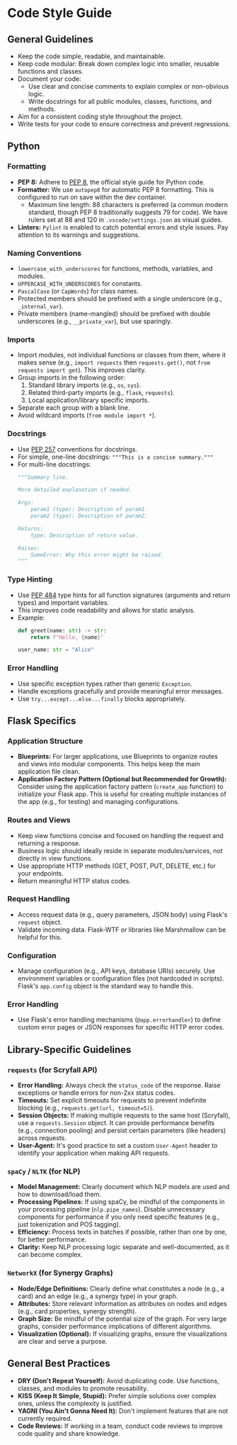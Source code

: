 # Code Style Guide

## General Guidelines
- Keep the code simple, readable, and maintainable.
- Keep code modular: Break down complex logic into smaller, reusable functions and classes.
- Document your code:
    - Use clear and concise comments to explain complex or non-obvious logic.
    - Write docstrings for all public modules, classes, functions, and methods.
- Aim for a consistent coding style throughout the project.
- Write tests for your code to ensure correctness and prevent regressions.

## Python

### Formatting
- **PEP 8:** Adhere to [PEP 8](https://www.python.org/dev/peps/pep-0008/), the official style guide for Python code.
- **Formatter:** We use `autopep8` for automatic PEP 8 formatting. This is configured to run on save within the dev container.
    - Maximum line length: 88 characters is preferred (a common modern standard, though PEP 8 traditionally suggests 79 for code). We have rulers set at 88 and 120 in `.vscode/settings.json` as visual guides.
- **Linters:** `Pylint` is enabled to catch potential errors and style issues. Pay attention to its warnings and suggestions.

### Naming Conventions
- `lowercase_with_underscores` for functions, methods, variables, and modules.
- `UPPERCASE_WITH_UNDERSCORES` for constants.
- `PascalCase` (or `CapWords`) for class names.
- Protected members should be prefixed with a single underscore (e.g., `_internal_var`).
- Private members (name-mangled) should be prefixed with double underscores (e.g., `__private_var`), but use sparingly.

### Imports
- Import modules, not individual functions or classes from them, where it makes sense (e.g., `import requests` then `requests.get()`, not `from requests import get`). This improves clarity.
- Group imports in the following order:
    1. Standard library imports (e.g., `os`, `sys`).
    2. Related third-party imports (e.g., `flask`, `requests`).
    3. Local application/library specific imports.
- Separate each group with a blank line.
- Avoid wildcard imports (`from module import *`).

### Docstrings
- Use [PEP 257](https://www.python.org/dev/peps/pep-0257/) conventions for docstrings.
- For simple, one-line docstrings: `"""This is a concise summary."""`
- For multi-line docstrings:
  ```python
  """Summary line.

  More detailed explanation if needed.

  Args:
      param1 (type): Description of param1.
      param2 (type): Description of param2.

  Returns:
      type: Description of return value.

  Raises:
      SomeError: Why this error might be raised.
  """
  ```

### Type Hinting
- Use [PEP 484](https://www.python.org/dev/peps/pep-0484/) type hints for all function signatures (arguments and return types) and important variables.
- This improves code readability and allows for static analysis.
- Example:
  ```python
  def greet(name: str) -> str:
      return f"Hello, {name}"

  user_name: str = "Alice"
  ```

### Error Handling
- Use specific exception types rather than generic `Exception`.
- Handle exceptions gracefully and provide meaningful error messages.
- Use `try...except...else...finally` blocks appropriately.

## Flask Specifics

### Application Structure
- **Blueprints:** For larger applications, use Blueprints to organize routes and views into modular components. This helps keep the main application file clean.
- **Application Factory Pattern (Optional but Recommended for Growth):** Consider using the application factory pattern (`create_app` function) to initialize your Flask app. This is useful for creating multiple instances of the app (e.g., for testing) and managing configurations.

### Routes and Views
- Keep view functions concise and focused on handling the request and returning a response.
- Business logic should ideally reside in separate modules/services, not directly in view functions.
- Use appropriate HTTP methods (GET, POST, PUT, DELETE, etc.) for your endpoints.
- Return meaningful HTTP status codes.

### Request Handling
- Access request data (e.g., query parameters, JSON body) using Flask's `request` object.
- Validate incoming data. Flask-WTF or libraries like Marshmallow can be helpful for this.

### Configuration
- Manage configuration (e.g., API keys, database URIs) securely. Use environment variables or configuration files (not hardcoded in scripts). Flask's `app.config` object is the standard way to handle this.

### Error Handling
- Use Flask's error handling mechanisms (`@app.errorhandler`) to define custom error pages or JSON responses for specific HTTP error codes.

## Library-Specific Guidelines

### `requests` (for Scryfall API)
- **Error Handling:** Always check the `status_code` of the response. Raise exceptions or handle errors for non-2xx status codes.
- **Timeouts:** Set explicit timeouts for requests to prevent indefinite blocking (e.g., `requests.get(url, timeout=5)`).
- **Session Objects:** If making multiple requests to the same host (Scryfall), use a `requests.Session` object. It can provide performance benefits (e.g., connection pooling) and persist certain parameters (like headers) across requests.
- **User-Agent:** It's good practice to set a custom `User-Agent` header to identify your application when making API requests.

### `spaCy` / `NLTK` (for NLP)
- **Model Management:** Clearly document which NLP models are used and how to download/load them.
- **Processing Pipelines:** If using spaCy, be mindful of the components in your processing pipeline (`nlp.pipe_names`). Disable unnecessary components for performance if you only need specific features (e.g., just tokenization and POS tagging).
- **Efficiency:** Process texts in batches if possible, rather than one by one, for better performance.
- **Clarity:** Keep NLP processing logic separate and well-documented, as it can become complex.

### `NetworkX` (for Synergy Graphs)
- **Node/Edge Definitions:** Clearly define what constitutes a node (e.g., a card) and an edge (e.g., a synergy type) in your graph.
- **Attributes:** Store relevant information as attributes on nodes and edges (e.g., card properties, synergy strength).
- **Graph Size:** Be mindful of the potential size of the graph. For very large graphs, consider performance implications of different algorithms.
- **Visualization (Optional):** If visualizing graphs, ensure the visualizations are clear and serve a purpose.

## General Best Practices
- **DRY (Don't Repeat Yourself):** Avoid duplicating code. Use functions, classes, and modules to promote reusability.
- **KISS (Keep It Simple, Stupid):** Prefer simple solutions over complex ones, unless the complexity is justified.
- **YAGNI (You Ain't Gonna Need It):** Don't implement features that are not currently required.
- **Code Reviews:** If working in a team, conduct code reviews to improve code quality and share knowledge.
